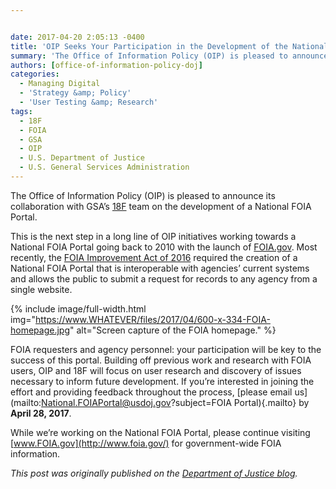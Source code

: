 ```yaml
---


date: 2017-04-20 2:05:13 -0400
title: 'OIP Seeks Your Participation in the Development of the National FOIA Portal'
summary: 'The Office of Information Policy (OIP) is pleased to announce its collaboration with GSA&rsquo;s 18F team on the development of a National FOIA Portal. This is the next step in a long line of OIP initiatives working towards a National FOIA Portal going back to 2010 with the launch of FOIA.gov. Most recently, the FOIA'
authors: [office-of-information-policy-doj]
categories:
  - Managing Digital
  - 'Strategy &amp; Policy'
  - 'User Testing &amp; Research'
tags:
  - 18F
  - FOIA
  - GSA
  - OIP
  - U.S. Department of Justice
  - U.S. General Services Administration
---
```


The Office of Information Policy (OIP) is pleased to announce its collaboration with GSA’s [18F](https://18f.gsa.gov/) team on the development of a National FOIA Portal.

This is the next step in a long line of OIP initiatives working towards a National FOIA Portal going back to 2010 with the launch of [FOIA.gov](https://www.foia.gov/). Most recently, the [FOIA Improvement Act of 2016](https://www.justice.gov/oip/freedom-information-act-5-usc-552) required the creation of a National FOIA Portal that is interoperable with agencies’ current systems and allows the public to submit a request for records to any agency from a single website.


{% include image/full-width.html img="https://www.WHATEVER/files/2017/04/600-x-334-FOIA-homepage.jpg" alt="Screen capture of the FOIA homepage." %}

FOIA requesters and agency personnel: your participation will be key to the success of this portal. Building off previous work and research with FOIA users, OIP and 18F will focus on user research and discovery of issues necessary to inform future development. If you’re interested in joining the effort and providing feedback throughout the process, [please email us](mailto:National.FOIAPortal@usdoj.gov?subject=FOIA Portal){.mailto} by **April 28, 2017**.

While we’re working on the National FOIA Portal, please continue visiting [www.FOIA.gov](http://www.foia.gov/) for government-wide FOIA information.

_This post was originally published on the [Department of Justice blog](https://www.justice.gov/blogs)._